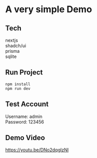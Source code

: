 # A very simple Demo
## Tech
nextjs  
shadch/ui  
prisma  
sqlite  

## Run Project
    npm install
    npm run dev

## Test Account  
Username: admin  
Password: 123456  

## Demo Video
https://youtu.be/DNo2dqglzNI


